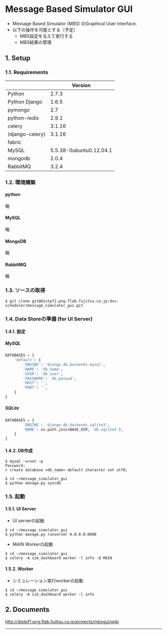 # Message Based Simulator GUI

* Message Based Simulator (MBS) のGraphical User Interface.
* 以下の操作を可能とする（予定）
  - MBS設定を与えて実行する
  - MBS結果の管理



## 1. Setup

### 1.1. Requirements

||Version|
|------|-----|
|Python|2.7.3|
|Python Django|1.6.5|
|pymongo|2.7|
|python-redis|2.9.1|
|celery|3.1.16|
|(django-celery)|3.1.16|
|fabric||
|MySQL|5.5.38-0ubuntu0.12.04.1|
|mongodb|2.0.4|
|RabbitMQ|3.2.4|


### 1.2. 環境構築

#### python
略

#### MySQL
略

#### MongoDB
略

#### RabbitMQ
略

### 1.3. ソースの取得

```bash:
$ git clone git@distpf2.png.flab.fujitsu.co.jp:dsv-scheduler/message_simulator_gui.git
```

### 1.4. Data Storeの準備 (for UI Server)

#### 1.4.1. 設定

##### MySQL

```python:settings.py
DATABASES = {
    'default': {
        'ENGINE': 'django.db.backends.mysql',
        'NAME': 'db_name',
        'USER': 'db_user',
        'PASSWORD': 'db_passwd',
        'HOST': '',
        'PORT': '',
    }
}
```


##### SQLite

```python:settings.py
DATABASES = {
        'ENGINE': 'django.db.backends.sqlite3',
        'NAME': os.path.join(BASE_DIR, 'db.sqlite3'),
    }
}
```

#### 1.4.2. DB作成

```bash:
$ mysql -uroot -p
Password:
> create database <db_name> default character set utf8;
```

```bash:
$ cd ~/message_simulator_gui
$ python manage.py syncdb
```

### 1.5. 起動

#### 1.5.1. UI Server

* UI serverの起動
```bash:
$ cd ~/message_simulator_gui
$ python manage.py runserver 0.0.0.0:8000
```

* MAIN Workerの起動
```bash:
$ cd ~/message_simulator_gui
$ celery -A sim_dashboard worker -l info -Q MAIN
```


#### 1.5.2. Worker

* シミュレーション実行workerの起動

```bash:
$ cd ~/message_simulator_gui
$ celery -A sim_dashboard worker -l info
```

## 2. Documents

http://distpf1.png.flab.fujitsu.co.jp/projects/mbsgui/wiki

----
